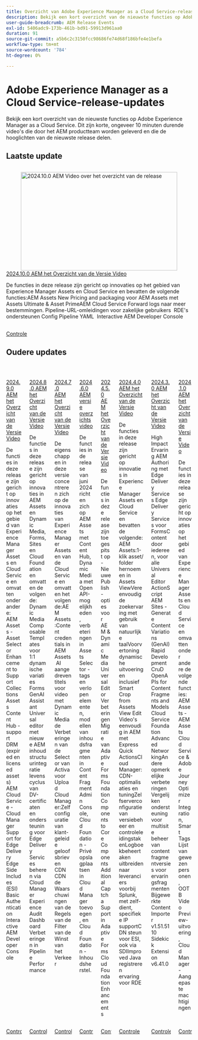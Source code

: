 ```yaml
---
title: Overzicht van Adobe Experience Manager as a Cloud Service-release
description: Bekijk een kort overzicht van de nieuwste functies op Adobe Experience Manager as a Cloud Service
user-guide-breadcrumb: AEM Release Events
exl-id: 5406adc9-173b-461b-bd91-59913d961aa0
duration: 91
source-git-commit: a5b6c2c3150fcc98686fe74d68f186bfe4e1befa
workflow-type: tm+mt
source-wordcount: '784'
ht-degree: 0%

---
```


# Adobe Experience Manager as a Cloud Service-release-updates

Bekijk een kort overzicht van de nieuwste functies op Adobe Experience Manager as a Cloud Service. Dit zijn korte, ongeveer 10 minuten durende video&#39;s die door het AEM productteam worden geleverd en die de hooglichten van de nieuwste release delen.

## Laatste update

<!-- CARDS
{cta = Watch}

* 2024/2024-10-0.md

-->
<!-- START CARDS HTML - DO NOT MODIFY BY HAND -->
<div class="columns">
    <div class="column is-half-tablet is-half-desktop is-one-third-widescreen" aria-label="2024.10.0 AEM Release Overview Video">
        <div class="card" style="height: 100%; display: flex; flex-direction: column; height: 100%;">
            <div class="card-image">
                <figure class="image x-is-16by9">
                    <a href="2024/2024-10-0.md" title="2024.10.0 AEM Video over het overzicht van de release" target="_blank" rel="referrer">
                        <img class="is-bordered-r-small" src="https://video.tv.adobe.com/v/3440501/?format=jpeg&nocache=1732753737912" alt="2024.10.0 AEM Video over het overzicht van de release"
                             style="width: 100%; aspect-ratio: 16 / 9; object-fit: cover; overflow: hidden; display: block; margin: auto;">
                    </a>
                </figure>
            </div>
            <div class="card-content is-padded-small" style="display: flex; flex-direction: column; flex-grow: 1; justify-content: space-between;">
                <div class="top-card-content">
                    <p class="headline is-size-6 has-text-weight-bold">
                        <a href="2024/2024-10-0.md" target="_blank" rel="referrer" title="2024.10.0 AEM Video over het overzicht van de release"> 2024.10.0 AEM het Overzicht van de Versie Video </a>
                    </p>
                    <p class="is-size-6">De functies in deze release zijn gericht op innovaties op het gebied van Experience Manager Assets en Cloud Service en bevatten de volgende functies:AEM Assets New Pricing and packaging voor AEM Assets met Assets Ultimate &amp; Asset PrimeAEM Cloud Service Forward logs naar meer bestemmingen. Pipeline-URL-omleidingen voor zakelijke gebruikers ​ RDE's ondersteunen Config Pipeline YAML ​ Interactive AEM Developer Console</p>
                </div>
                <a href="2024/2024-10-0.md" target="_blank" rel="referrer" class="spectrum-Button spectrum-Button--outline spectrum-Button--primary spectrum-Button--sizeM" style="align-self: flex-start; margin-top: 1rem;">
                    <span class="spectrum-Button-label has-no-wrap has-text-weight-bold"> Controle </span>
                </a>
            </div>
        </div>
    </div>
</div>
<!-- END CARDS HTML - DO NOT MODIFY BY HAND -->

## Oudere updates

<!-- CARDS
{cta = Watch}

  * 2024/2024-9-0.md
  * 2024/2024-8-0.md
  * 2024/2024-7-0.md
  * 2024/2024-6-0.md
  * 2024/2024-5-0.md
  * 2024/2024-4-0.md
  * 2024/2024-3-0.md
  * 2024/2024-1-0.md
  
-->
<!-- START CARDS HTML - DO NOT MODIFY BY HAND -->
<div class="columns">
    <div class="column is-half-tablet is-half-desktop is-one-third-widescreen" aria-label="2024.9.0 AEM Release Overview Video">
        <div class="card" style="height: 100%; display: flex; flex-direction: column; height: 100%;">
            <div class="card-image">
                <figure class="image x-is-16by9">
                    <a href="2024/2024-9-0.md" title="2024.9.0 AEM Video over het overzicht van de release" target="_blank" rel="referrer">
                        <img class="is-bordered-r-small" src="https://video.tv.adobe.com/v/3434847/?format=jpeg&nocache=1732753739303" alt="2024.9.0 AEM Video over het overzicht van de release"
                             style="width: 100%; aspect-ratio: 16 / 9; object-fit: cover; overflow: hidden; display: block; margin: auto;">
                    </a>
                </figure>
            </div>
            <div class="card-content is-padded-small" style="display: flex; flex-direction: column; flex-grow: 1; justify-content: space-between;">
                <div class="top-card-content">
                    <p class="headline is-size-6 has-text-weight-bold">
                        <a href="2024/2024-9-0.md" target="_blank" rel="referrer" title="2024.9.0 AEM Video over het overzicht van de release"> 2024.9.0 AEM het Overzicht van de Versie Video </a>
                    </p>
                    <p class="is-size-6">De functies in deze release zijn gericht op innovaties op het gebied van Experience Manager Assets en Cloud Service en omvatten onder andere: AEM Assets - Asset Selector Enhancement to Support Collections ​ Assets Content Hub - support DRM (expired en licensed assets) ​ AEM Cloud Service - Cloud Manager Support for Edge Delivery ​ Edge Side Includes (ESI) ​ Basic Authentication ​ Interactive AEM Developer Console</p>
                </div>
                <a href="2024/2024-9-0.md" target="_blank" rel="referrer" class="spectrum-Button spectrum-Button--outline spectrum-Button--primary spectrum-Button--sizeM" style="align-self: flex-start; margin-top: 1rem;">
                    <span class="spectrum-Button-label has-no-wrap has-text-weight-bold"> Controle </span>
                </a>
            </div>
        </div>
    </div>
    <div class="column is-half-tablet is-half-desktop is-one-third-widescreen" aria-label="2024.8.0 AEM Release Overview Video">
        <div class="card" style="height: 100%; display: flex; flex-direction: column; height: 100%;">
            <div class="card-image">
                <figure class="image x-is-16by9">
                    <a href="2024/2024-8-0.md" title="2024.8.0 AEM Video over het overzicht van de release" target="_blank" rel="referrer">
                        <img class="is-bordered-r-small" src="https://video.tv.adobe.com/v/3433381/?format=jpeg&nocache=1732753739298" alt="2024.8.0 AEM Video over het overzicht van de release"
                             style="width: 100%; aspect-ratio: 16 / 9; object-fit: cover; overflow: hidden; display: block; margin: auto;">
                    </a>
                </figure>
            </div>
            <div class="card-content is-padded-small" style="display: flex; flex-direction: column; flex-grow: 1; justify-content: space-between;">
                <div class="top-card-content">
                    <p class="headline is-size-6 has-text-weight-bold">
                        <a href="2024/2024-8-0.md" target="_blank" rel="referrer" title="2024.8.0 AEM Video over het overzicht van de release"> 2024.8.0 AEM het Overzicht van de Versie Video </a>
                    </p>
                    <p class="is-size-6">De functies in deze release zijn gericht op innovaties in AEM Assets en Dynamic Media, Forms, Sites en Cloud Foundation en omvatten de volgende: Dynamic Media Composable Templates voor 1:1 dynamische variaties Forms GenAI Assistant Universal editor met nieuwe AEM inhoudstructuurintegratie ​ levenscyclus van DV-certificaten en ondersteuning voor Edge Delivery Services beheren via Cloud Manager Experience Audit Dashboard Verbeteringen in Pipeline Performance</p>
                </div>
                <a href="2024/2024-8-0.md" target="_blank" rel="referrer" class="spectrum-Button spectrum-Button--outline spectrum-Button--primary spectrum-Button--sizeM" style="align-self: flex-start; margin-top: 1rem;">
                    <span class="spectrum-Button-label has-no-wrap has-text-weight-bold"> Controle </span>
                </a>
            </div>
        </div>
    </div>
    <div class="column is-half-tablet is-half-desktop is-one-third-widescreen" aria-label="2024.7.0 AEM Release Overview Video">
        <div class="card" style="height: 100%; display: flex; flex-direction: column; height: 100%;">
            <div class="card-image">
                <figure class="image x-is-16by9">
                    <a href="2024/2024-7-0.md" title="2024.7.0 AEM Video over het overzicht van de release" target="_blank" rel="referrer">
                        <img class="is-bordered-r-small" src="https://video.tv.adobe.com/v/3431707/?format=jpeg&nocache=1732753739316" alt="2024.7.0 AEM Video over het overzicht van de release"
                             style="width: 100%; aspect-ratio: 16 / 9; object-fit: cover; overflow: hidden; display: block; margin: auto;">
                    </a>
                </figure>
            </div>
            <div class="card-content is-padded-small" style="display: flex; flex-direction: column; flex-grow: 1; justify-content: space-between;">
                <div class="top-card-content">
                    <p class="headline is-size-6 has-text-weight-bold">
                        <a href="2024/2024-7-0.md" target="_blank" rel="referrer" title="2024.7.0 AEM Video over het overzicht van de release"> 2024.7.0 AEM het Overzicht van de Versie Video </a>
                    </p>
                    <p class="is-size-6">De eigenschappen in deze versie concentreren zich op de innovaties van Experience Manager Assets en van de Cloud Service en omvatten het volgende:AEM Assets:Content credentials in AEM Assets ​ AI aangedreven titels voor video met Dynamic Media ​ de Verbeteringen van de Selector van Activa voor Upload ​ Cloud Manager:Zelf configuratie van klant-geleide geloofsbrieven CDN ​ CDN de Waarschuwingen van de Regels van de Filter van de Winst ​ van het Verkeer ​</p>
                </div>
                <a href="2024/2024-7-0.md" target="_blank" rel="referrer" class="spectrum-Button spectrum-Button--outline spectrum-Button--primary spectrum-Button--sizeM" style="align-self: flex-start; margin-top: 1rem;">
                    <span class="spectrum-Button-label has-no-wrap has-text-weight-bold"> Controle </span>
                </a>
            </div>
        </div>
    </div>
    <div class="column is-half-tablet is-half-desktop is-one-third-widescreen" aria-label="2024.6.0 AEM release overview video">
        <div class="card" style="height: 100%; display: flex; flex-direction: column; height: 100%;">
            <div class="card-image">
                <figure class="image x-is-16by9">
                    <a href="2024/2024-6-0.md" title="2024.6.0 AEM overzichtsvideo" target="_blank" rel="referrer">
                        <img class="is-bordered-r-small" src="https://video.tv.adobe.com/v/3430779/?format=jpeg&nocache=1732753739294" alt="2024.6.0 AEM overzichtsvideo"
                             style="width: 100%; aspect-ratio: 16 / 9; object-fit: cover; overflow: hidden; display: block; margin: auto;">
                    </a>
                </figure>
            </div>
            <div class="card-content is-padded-small" style="display: flex; flex-direction: column; flex-grow: 1; justify-content: space-between;">
                <div class="top-card-content">
                    <p class="headline is-size-6 has-text-weight-bold">
                        <a href="2024/2024-6-0.md" target="_blank" rel="referrer" title="2024.6.0 AEM overzichtsvideo"> 2024.6.0 AEM versie overzichtsvideo </a>
                    </p>
                    <p class="is-size-6">De functies in de release van juni 2024 richten zich op AEM Assets met Content Hub, Dynamic Media met OpenAPI-mogelijkheden, verbeteringen in Assets Selector - tags en verlopen elementen, modellen van inhoudsfragmenten in Content Fragment Admin Console, Cloud Foundation - Privéopslagplaatsen in Cloud Manager toevoegen, en Cloud Foundation - Inhoudsherstel.</p>
                </div>
                <a href="2024/2024-6-0.md" target="_blank" rel="referrer" class="spectrum-Button spectrum-Button--outline spectrum-Button--primary spectrum-Button--sizeM" style="align-self: flex-start; margin-top: 1rem;">
                    <span class="spectrum-Button-label has-no-wrap has-text-weight-bold"> Controle </span>
                </a>
            </div>
        </div>
    </div>
    <div class="column is-half-tablet is-half-desktop is-one-third-widescreen" aria-label="2024.5.0 AEM Release Overview Video">
        <div class="card" style="height: 100%; display: flex; flex-direction: column; height: 100%;">
            <div class="card-image">
                <figure class="image x-is-16by9">
                    <a href="2024/2024-5-0.md" title="2024.5.0 AEM Video over het overzicht van de release" target="_blank" rel="referrer">
                        <img class="is-bordered-r-small" src="https://video.tv.adobe.com/v/3429503/?format=jpeg&nocache=1732753739313" alt="2024.5.0 AEM Video over het overzicht van de release"
                             style="width: 100%; aspect-ratio: 16 / 9; object-fit: cover; overflow: hidden; display: block; margin: auto;">
                    </a>
                </figure>
            </div>
            <div class="card-content is-padded-small" style="display: flex; flex-direction: column; flex-grow: 1; justify-content: space-between;">
                <div class="top-card-content">
                    <p class="headline is-size-6 has-text-weight-bold">
                        <a href="2024/2024-5-0.md" target="_blank" rel="referrer" title="2024.5.0 AEM Video over het overzicht van de release"> 2024.5.0 AEM het Overzicht van de Versie Video </a>
                    </p>
                    <p class="is-size-6">De functies in deze release zijn toegespitst op - Nieuwe Publish-opties voor AEM &amp; Dynamic Media Universal Editor Verbeteringen Migratie van Adaptive Forms Foundation Components to Core Components Additional Captcha Support in Adaptive Forms Cloud Foundation Enhancements</p>
                </div>
                <a href="2024/2024-5-0.md" target="_blank" rel="referrer" class="spectrum-Button spectrum-Button--outline spectrum-Button--primary spectrum-Button--sizeM" style="align-self: flex-start; margin-top: 1rem;">
                    <span class="spectrum-Button-label has-no-wrap has-text-weight-bold"> Controle </span>
                </a>
            </div>
        </div>
    </div>
    <div class="column is-half-tablet is-half-desktop is-one-third-widescreen" aria-label="2024.4.0 AEM Release Overview Video">
        <div class="card" style="height: 100%; display: flex; flex-direction: column; height: 100%;">
            <div class="card-image">
                <figure class="image x-is-16by9">
                    <a href="2024/2024-4-0.md" title="2024.4.0 AEM Video over het overzicht van de release" target="_blank" rel="referrer">
                        <img class="is-bordered-r-small" src="https://video.tv.adobe.com/v/3429111/?format=jpeg&nocache=1732753739287" alt="2024.4.0 AEM Video over het overzicht van de release"
                             style="width: 100%; aspect-ratio: 16 / 9; object-fit: cover; overflow: hidden; display: block; margin: auto;">
                    </a>
                </figure>
            </div>
            <div class="card-content is-padded-small" style="display: flex; flex-direction: column; flex-grow: 1; justify-content: space-between;">
                <div class="top-card-content">
                    <p class="headline is-size-6 has-text-weight-bold">
                        <a href="2024/2024-4-0.md" target="_blank" rel="referrer" title="2024.4.0 AEM Video over het overzicht van de release"> 2024.4.0 AEM het Overzicht van de Versie Video </a>
                    </p>
                    <p class="is-size-6">De functies in deze release zijn gericht op innovaties in Experience Manager Assets en Cloud Service en bevatten de volgende:AEM Assets:1-klik asset/ folder hernoemen in Assets ViewVereenvoudigde zoekervaring met gebruik van natuurlijke taalVoorvertoning dynamische uitvoeringen inclusief Smart Crop from Assets View Edit Video's eenvoudig in AEM met Express Quick ActionsCloud Manager:CDN-optimalisaties en tuningZelfserverconfiguratie van versiebeheer en controleleidingstakenLogboekbeheertaken uitbreiden naar leveranciers voorbij Splunk, met zelf-dient, specifieke IP supportCDN steun voor ESI, ook via SDIImproved Java registreren ervaring voor RDE</p>
                </div>
                <a href="2024/2024-4-0.md" target="_blank" rel="referrer" class="spectrum-Button spectrum-Button--outline spectrum-Button--primary spectrum-Button--sizeM" style="align-self: flex-start; margin-top: 1rem;">
                    <span class="spectrum-Button-label has-no-wrap has-text-weight-bold"> Controle </span>
                </a>
            </div>
        </div>
    </div>
    <div class="column is-half-tablet is-half-desktop is-one-third-widescreen" aria-label="2024.3.0 AEM Release Overview Video">
        <div class="card" style="height: 100%; display: flex; flex-direction: column; height: 100%;">
            <div class="card-image">
                <figure class="image x-is-16by9">
                    <a href="2024/2024-3-0.md" title="2024.3.0 AEM Video over het overzicht van de release" target="_blank" rel="referrer">
                        <img class="is-bordered-r-small" src="https://video.tv.adobe.com/v/3428344/?format=jpeg&nocache=1732753739309" alt="2024.3.0 AEM Video over het overzicht van de release"
                             style="width: 100%; aspect-ratio: 16 / 9; object-fit: cover; overflow: hidden; display: block; margin: auto;">
                    </a>
                </figure>
            </div>
            <div class="card-content is-padded-small" style="display: flex; flex-direction: column; flex-grow: 1; justify-content: space-between;">
                <div class="top-card-content">
                    <p class="headline is-size-6 has-text-weight-bold">
                        <a href="2024/2024-3-0.md" target="_blank" rel="referrer" title="2024.3.0 AEM Video over het overzicht van de release"> 2024.3.0 AEM het Overzicht van de Versie Video </a>
                    </p>
                    <p class="is-size-6">High Impact Ervaring AEM Authoring met Edge Delivery Services Edge Delivery Services voor FormsContent door iedereen, voor alle Universal Editor ActionScript AEM Sites - Generate Content Variations (GenAI) Rapid Development CruD OpenAPIs for Content Fragments and ModelsCloud Service Foundation Advanced NetworkingAndere opmerkelijke verbeteringen Vergelijken ondersteuning voor multisite beheer van contentfragmentversies voor ervaringsfragmenten Bijgewerkte Content Importer v1.51.5110 Sidekick Extension v6.41.0</p>
                </div>
                <a href="2024/2024-3-0.md" target="_blank" rel="referrer" class="spectrum-Button spectrum-Button--outline spectrum-Button--primary spectrum-Button--sizeM" style="align-self: flex-start; margin-top: 1rem;">
                    <span class="spectrum-Button-label has-no-wrap has-text-weight-bold"> Controle </span>
                </a>
            </div>
        </div>
    </div>
    <div class="column is-half-tablet is-half-desktop is-one-third-widescreen" aria-label="2024.1.0 AEM Release Overview Video">
        <div class="card" style="height: 100%; display: flex; flex-direction: column; height: 100%;">
            <div class="card-image">
                <figure class="image x-is-16by9">
                    <a href="2024/2024-1-0.md" title="2024.1.0 AEM Video over het overzicht van de release" target="_blank" rel="referrer">
                        <img class="is-bordered-r-small" src="https://video.tv.adobe.com/v/3427041/?format=jpeg&nocache=1732753739318" alt="2024.1.0 AEM Video over het overzicht van de release"
                             style="width: 100%; aspect-ratio: 16 / 9; object-fit: cover; overflow: hidden; display: block; margin: auto;">
                    </a>
                </figure>
            </div>
            <div class="card-content is-padded-small" style="display: flex; flex-direction: column; flex-grow: 1; justify-content: space-between;">
                <div class="top-card-content">
                    <p class="headline is-size-6 has-text-weight-bold">
                        <a href="2024/2024-1-0.md" target="_blank" rel="referrer" title="2024.1.0 AEM Video over het overzicht van de release"> 2024.1.0 AEM het Overzicht van de Versie Video </a>
                    </p>
                    <p class="is-size-6">De functies in deze release zijn gericht op innovaties op het gebied van Experience Manager Assets en Cloud Service en omvatten onder andere de volgende functies: AEM Assets - AEM Assets Cloud Service &amp; Adobe Journey Optimizer Integration, Smart Tags Lijst van gewezen personen, OOTB Video Preview-uitvoering, Cloud Manager - Aangepaste machtigingen</p>
                </div>
                <a href="2024/2024-1-0.md" target="_blank" rel="referrer" class="spectrum-Button spectrum-Button--outline spectrum-Button--primary spectrum-Button--sizeM" style="align-self: flex-start; margin-top: 1rem;">
                    <span class="spectrum-Button-label has-no-wrap has-text-weight-bold"> Controle </span>
                </a>
            </div>
        </div>
    </div>
</div>
<!-- END CARDS HTML - DO NOT MODIFY BY HAND -->
